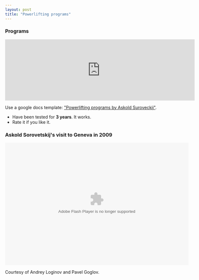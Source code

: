 ```yaml
---
layout: post
title: "Powerlifting programs"
---
```


### Programs
<iframe width="620" height="200" frameborder="0" scrolling="no" marginheight="0" marginwidth="0" src="https://docs.google.com/embeddedtemplate?id=0Ag1zWDlANxEodG1MaXFhRXdKX0x5emJzUGRZY2cxMVE"></iframe>

Use a google docs template: ["Powerlifting programs by Askold Suroveckij"][program].

[program]: https://docs.google.com/previewtemplate?id=0Ag1zWDlANxEodG1MaXFhRXdKX0x5emJzUGRZY2cxMVE&mode=public


* Have been tested for **3 years**. It works.
* Rate it if you like it.

### Askold Sorovetskij's visit to Geneva in 2009

<embed type="application/x-shockwave-flash" src="https://picasaweb.google.com/s/c/bin/slideshow.swf" width="600" height="400" flashvars="host=picasaweb.google.com&captions=1&hl=en_US&feat=flashalbum&RGB=0x000000&feed=https%3A%2F%2Fpicasaweb.google.com%2Fdata%2Ffeed%2Fapi%2Fuser%2F112880724078255748651%2Falbumid%2F5394207030142238529%3Falt%3Drss%26kind%3Dphoto%26hl%3Den_US" pluginspage="http://www.macromedia.com/go/getflashplayer"></embed>

Courtesy of Andrey Loginov and Pavel Goglov.